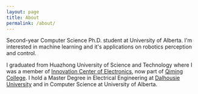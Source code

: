 ```yaml
---
layout: page
title: About
permalink: /about/
---
```


Second-year Computer Science Ph.D. student at University of Alberta.
I'm interested in machine learning and it's applications on robotics perception and control.

I graduated from Huazhong University of Science and Technology where I was a member of [Innovation Center of Electronics](http://sti.hust.edu.cn/), now part of [Qiming College](http://qiming.hust.edu.cn/). I hold a Master Degree in Electrical Engineering at [Dalhousie University](http://www.dal.ca/faculty/engineering/electrical.html) and in Computer Science at University of Alberta.
